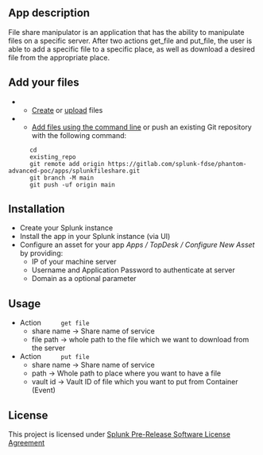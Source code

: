[comment]: # "File: README.md"
[comment]: # "Copyright (c) 2023 Splunk Inc."
[comment]: # ""
[comment]: # "Licensed under the Apache License, Version 2.0 (the 'License');"
[comment]: # "you may not use this file except in compliance with the License."
[comment]: # "You may obtain a copy of the License at"
[comment]: # ""
[comment]: # "    http://www.apache.org/licenses/LICENSE-2.0"
[comment]: # ""
[comment]: # "Unless required by applicable law or agreed to in writing, software distributed under"
[comment]: # "the License is distributed on an 'AS IS' BASIS, WITHOUT WARRANTIES OR CONDITIONS OF ANY KIND,"
[comment]: # "either express or implied. See the License for the specific language governing permissions"
[comment]: # "and limitations under the License."
[comment]: # ""
## App description

File share manipulator is an application that has the ability to manipulate files on a specific
server. After two actions get_file and put_file, the user is able to add a specific file to a
specific place, as well as download a desired file from the appropriate place.

## Add your files

-   -   [Create](https://docs.gitlab.com/ee/user/project/repository/web_editor.html#create-a-file)
        or
        [upload](https://docs.gitlab.com/ee/user/project/repository/web_editor.html#upload-a-file)
        files

-   -   [Add files using the command
        line](https://docs.gitlab.com/ee/gitlab-basics/add-file.html#add-a-file-using-the-command-line)
        or push an existing Git repository with the following command:

<!-- -->

        
          cd
          existing_repo
          git remote add origin https://gitlab.com/splunk-fdse/phantom-advanced-poc/apps/splunkfileshare.git
          git branch -M main
          git push -uf origin main
        
      

## Installation

-   Create your Splunk instance
-   Install the app in your Splunk instance (via UI)
-   Configure an asset for your app *Apps / TopDesk / Configure New Asset* by providing:
    -   IP of your machine server
    -   Username and Application Password to authenticate at server
    -   Domain as a optional parameter

## Usage

-   Action `      get file     `
    -   share name -> Share name of service
    -   file path -> whole path to the file which we want to download from the server
-   Action `      put file     `
    -   share name -> Share name of service
    -   path -> Whole path to place where you want to have a file
    -   vault id -> Vault ID of file which you want to put from Container (Event)

## License

This project is licensed under [Splunk Pre-Release Software License
Agreement](https://gitlab.com/splunk-fdse/phantom-advanced-poc/apps/phtopdesk/-/blob/master/app/LICENSE.md)
